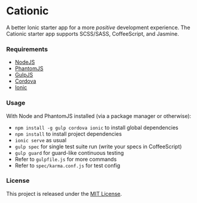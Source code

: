 # Cationic

A better Ionic starter app for a more *positive* development experience. The Cationic starter app supports SCSS/SASS, CoffeeScript, and Jasmine.

### Requirements

- [NodeJS](https://nodejs.org/)
- [PhantomJS](http://phantomjs.org/)
- [GulpJS](http://gulpjs.com/)
- [Cordova](https://cordova.apache.org/)
- [Ionic](http://ionicframework.com/)

### Usage

With Node and PhantomJS installed (via a package manager or otherwise):

- `npm install -g gulp cordova ionic` to install global dependencies
- `npm install` to install project dependencies
- `ionic serve` as usual
- `gulp spec` for single test suite run (write your specs in CoffeeScript)
- `gulp guard` for guard-like continuous testing
- Refer to `gulpfile.js` for more commands
- Refer to `spec/karma.conf.js` for test config

### License

This project is released under the [MIT License](http://opensource.org/licenses/MIT).
